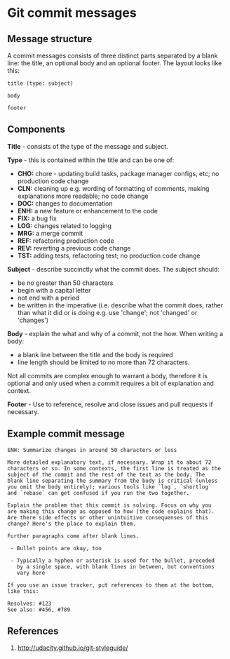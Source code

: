 # Git commit messages

## Message structure
A commit messages consists of three distinct parts separated by a blank line: the title, an optional body and an optional 
footer. The layout looks like this:
```
title (type: subject)

body

footer
```

## Components
**Title** - consists of the type of the message and subject.

**Type** - this is contained within the title and can be one of:
* **CHO:** chore - updating build tasks, package manager configs, etc; no production code change
* **CLN:** cleaning up e.g. wording of formatting of comments, making explanations more readable; no
 code change
* **DOC:** changes to documentation
* **ENH:** a new feature or enhancement to the code
* **FIX:** a bug fix
* **LOG:** changes related to logging
* **MRG:** a merge commit
* **REF:** refactoring production code
* **REV:** reverting a previous code change
* **TST:** adding tests, refactoring test; no production code change

**Subject** - describe succinctly what the commit does. The subject should:
* be no greater than 50 characters
* begin with a capital letter 
* not end with a period
* be written in the imperative (i.e. describe what the commit does, rather than what it did or is doing e.g. use 
'change'; not 'changed' or 'changes')

**Body** - explain the what and why of a commit, not the how. When writing a body:
 * a blank line between the title and the body is required
 * line length should be limited to no more than 72 characters.

Not all commits are complex enough to warrant a body, therefore it is optional and only used when a commit requires a 
bit of explanation and context.

**Footer** - Use to reference, resolve and close issues and pull requests if necessary.

## Example commit message
```
ENH: Summarize changes in around 50 characters or less

More detailed explanatory text, if necessary. Wrap it to about 72
characters or so. In some contexts, the first line is treated as the
subject of the commit and the rest of the text as the body. The
blank line separating the summary from the body is critical (unless
you omit the body entirely); various tools like `log`, `shortlog`
and `rebase` can get confused if you run the two together.

Explain the problem that this commit is solving. Focus on why you
are making this change as opposed to how (the code explains that).
Are there side effects or other unintuitive consequenses of this
change? Here's the place to explain them.

Further paragraphs come after blank lines.

 - Bullet points are okay, too

 - Typically a hyphen or asterisk is used for the bullet, preceded
   by a single space, with blank lines in between, but conventions
   vary here

If you use an issue tracker, put references to them at the bottom,
like this:

Resolves: #123
See also: #456, #789
```

## References
1) http://udacity.github.io/git-styleguide/
